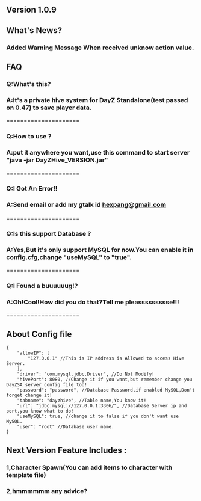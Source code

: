 ## Version 1.0.9
## What's News?
### Added Warning Message When received unknow action value.

## FAQ
### Q:What's this?
### A:It's a private hive system for DayZ Standalone(test passed on 0.47) to save player data.
=====================
### Q:How to use ?
### A:put it anywhere you want,use this command to start server "java -jar DayZHive_VERSION.jar"
=====================
### Q:I Got An Error!!
### A:Send email or add my gtalk id hexpang@gmail.com
=====================
### Q:Is this support Database ?
### A:Yes,But it's only support MySQL for now.You can enable it in config.cfg,change "useMySQL" to "true".
=====================
### Q:I Found a buuuuuug!?
### A:Oh!Cool!How did you do that?Tell me pleassssssssse!!!
=====================

## About Config file
```
{
    "allowIP": [
        "127.0.0.1" //This is IP address is Allowed to access Hive Server.
    ],
    "driver": "com.mysql.jdbc.Driver", //Do Not Modify!
    "hivePort": 8080, //Change it if you want,but remember change you DayZSA server config file too!
    "password": "password", //Database Password,if enabled MySQL,Don't forget change it!
    "tabname": "dayzhive", //Table name,You know it!
    "url": "jdbc:mysql://127.0.0.1:3306/", //Database Server ip and port,you know what to do!
    "useMySQL": true, //change it to false if you don't want use MySQL.
    "user": "root" //Database user name.
}
```

## Next Version Feature Includes :
### 1,Character Spawn(You can add items to character with template file)
### 2,hmmmmmm any advice?
